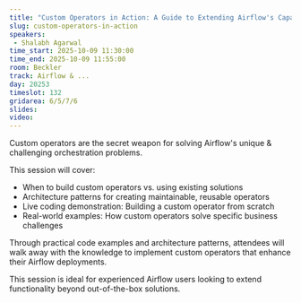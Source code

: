 ```yaml
---
title: "Custom Operators in Action: A Guide to Extending Airflow's Capabilities"
slug: custom-operators-in-action
speakers:
 - Shalabh Agarwal
time_start: 2025-10-09 11:30:00
time_end: 2025-10-09 11:55:00
room: Beckler
track: Airflow & ...
day: 20253
timeslot: 132
gridarea: 6/5/7/6
slides:
video:
---
```


Custom operators are the secret weapon for solving Airflow's unique & challenging orchestration problems.

This session will cover:
- When to build custom operators vs. using existing solutions
- Architecture patterns for creating maintainable, reusable operators
- Live coding demonstration: Building a custom operator from scratch
- Real-world examples: How custom operators solve specific business challenges

Through practical code examples and architecture patterns, attendees will walk away with the knowledge to implement custom operators that enhance their Airflow deployments.

This session is ideal for experienced Airflow users looking to extend functionality beyond out-of-the-box solutions.
